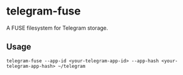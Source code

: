 # telegram-fuse
A FUSE filesystem for Telegram storage.

## Usage
```
telegram-fuse --app-id <your-telegram-app-id> --app-hash <your-telegram-app-hash> ~/telegram
```
